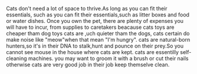 Cats don't need a lot of space to thrive.As long as you can fit their essentials, such as you can fit their essentials,such as litter boxes and food or water dishes.
Once you own the pet, there are plenty of expenses you will have to incur, from supplies to caretakers beacause cats toys are cheaper tham dog toys
cats are ,uch quieter tham the dogs, cats certain do make noise like "meow"when that mean "I'm hungry".
cats are natural-born hunters,so it's in their DNA to stalk,hunt and pounce on their prey.So you cannot see mouse in the house where cats are kept.
cats are essentilly self-cleaning machines. you may want to groom it with a brush or cut their nails otherwise cats are very good job in their job keep themselve clean. 

